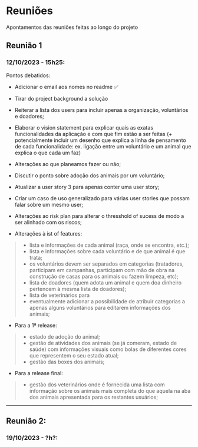 # Reuniões
Apontamentos das reuniões feitas ao longo do projeto

## Reunião 1

### 12/10/2023 - 15h25:
Pontos debatidos:
- Adicionar o email aos nomes no readme :white_check_mark:
- Tirar do project background a solução 
- Reiterar a lista dos users para incluir apenas a organização, voluntários e doadores;
- Elaborar o vision statement para explicar quais as exatas funcionalidades da aplicação e com que fim estão a ser feitas (+ potencialmente incluir um desenho que explica a linha de pensamento de cada funcionalidade: ex. ligação entre um voluntário e um animal que explica o que cada um faz)
- Alterações ao que planeamos fazer ou não;
- Discutir o ponto sobre adoção dos animais por um voluntário;
- Atualizar a user story 3 para apenas conter uma user story;
- Criar um caso de uso generalizado para várias user stories que possam falar sobre um mesmo user;
- Alterações ao risk plan para alterar o thresshold of sucess de modo a ser alinhado com os riscos;

- Alterações à ist of features:
> - lista e informações de cada animal (raça, onde se encontra, etc.);
> - lista e informações sobre cada voluntário e de que animal é que trata;
> - os voluntários devem ser separados em categorias (tratadores, participam em campanhas, participam com mão de obra na construção de casas para os animais ou fazem limpeza, etc);
> - lista de doadores (quem adota um animal e quem doa dinheiro pertencem à mesma lista de doadores);
> - lista de veterinários para 
> - eventualmente adicionar a possibilidade de atribuir categorias a apenas alguns voluntários para editarem informações dos animais;

- Para a 1ª release:
> - estado de adoção do animal;
> - gestão de atividades dos animais (se já comeram, estado de saúde) com informações visuais como bolas de diferentes cores que representem o seu estado atual;
> - gestão das boxes dos animais;

- Para a release final:
> - gestão dos veterinários onde é fornecida uma lista com informação sobre os animais mais completa do que aquela na aba dos animais apresentada para os restantes usuários;




***

## Reunião 2:

### 19/10/2023 - ?h?:
